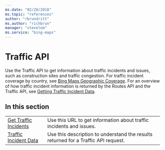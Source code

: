 ```yaml
---
ms.date: "02/28/2018"
ms.topic: "references"
author: "rbrundritt"
ms.author: "richbrun"
manager: "stevelom"
ms.service: "bing-maps"
---
```

# Traffic API

Use the Traffic API to get information about traffic incidents and issues, such as construction sites and traffic congestion. For traffic incident coverage by country, see [Bing Maps Geographic Coverage](../../coverage/geographic-coverage.md). For an overview of how traffic incident information is returned by the Routes API and the Traffic API, see [Getting Traffic Incident Data](../getting-traffic-incident-data.md).  
  
## In this section  
  
|||  
|-|-|  
|[Get Traffic Incidents](get-traffic-incidents.md)|Use this URL to get information about traffic incidents and issues.|  
|[Traffic Incident Data](traffic-incident-data.md)|Use this description to understand the results returned for a Traffic API request.|